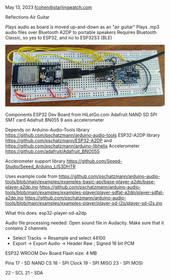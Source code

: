 May 13, 2023
fcohen@starlingwatch.com

Reflections Air Guitar

Plays audio as board is moved up-and-down as an "air guitar"
Plays .mp3 audio files over Bluetooth A2DP to portable speakers
Requires Bluetooth Classic, so yes to ESP32, and no to ESP32S3 (BLE)

![AirGuitar breadboard](AirGuitar.jpg "Components and assembly instructions")

Components
ESP32 Dev Board from HiLetGo.com
Adafruit NAND SD SPI SMT card
Adafruit BN055 9 axis accelerometer

Depends on
Arduino-Audio-Tools library 
https://github.com/pschatzmann/arduino-audio-tools
ESP32-A2DP library
https://github.com/pschatzmann/ESP32-A2DP
and
https://github.com/pschatzmann/arduino-libhelix
Accelerometer
https://github.com/adafruit/Adafruit_BNO055

Acclerometer support library
https://github.com/Seeed-Studio/Seeed_Arduino_LIS3DHTR

Uses example code from
https://github.com/pschatzmann/arduino-audio-tools/blob/main/examples/examples-basic-api/base-player-a2dp/base-player-a2dp.ino
https://github.com/pschatzmann/arduino-audio-tools/blob/main/examples/examples-player/player-sdfat-a2dp/player-sdfat-a2dp.ino
https://github.com/pschatzmann/arduino-audio-tools/blob/main/examples/examples-player/player-sd-i2s/player-sd-i2s.ino

What this does:
esp32-player-sd-a2dp

Audio file processing needed:
Open sound file in Audacity. Make sure that it contains 2 channels
- Select Tracks -> Resample and select 44100
- Export -> Export Audio -> Header Raw ; Signed 16 bit PCM

ESP32 WROOM Dev Board
Flash size: 4 MB

Pins
17 - SD NAND CS
18 - SPI Clock
19 - SPI MISO
23 - SPI MOSI

22 - SCL
21 - SDA

